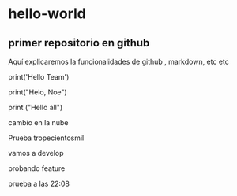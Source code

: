 # hello-world
## primer repositorio en github

Aquí explicaremos la funcionalidades de github , markdown, etc etc 

print('Hello Team')

print("Helo, Noe")

print ("Hello all")

cambio en la nube

Prueba tropecientosmil

vamos a develop

probando feature

prueba a las 22:08
